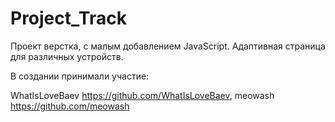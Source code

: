 # Project_Track
Проект верстка, с малым добавлением JavaScript.
Адаптивная страница для различных устройств.

В создании принимали участие:

WhatIsLoveBaev https://github.com/WhatIsLoveBaev, 
meowash https://github.com/meowash
